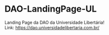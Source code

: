 # DAO-LandingPage-UL

Landing Page da DAO da Universidade Libertária!
<br/>
Link: https://dao.universidadelibertaria.com.br/
